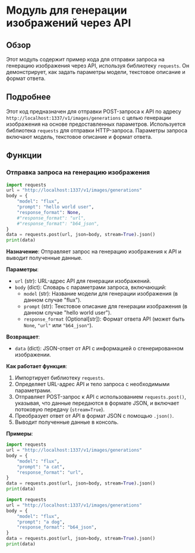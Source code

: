 # Модуль для генерации изображений через API

## Обзор

Этот модуль содержит пример кода для отправки запроса на генерацию изображения через API, используя библиотеку `requests`. Он демонстрирует, как задать параметры модели, текстовое описание и формат ответа.

## Подробнее

Этот код предназначен для отправки POST-запроса к API по адресу `http://localhost:1337/v1/images/generations` с целью генерации изображения на основе предоставленных параметров. Используется библиотека `requests` для отправки HTTP-запроса. Параметры запроса включают модель, текстовое описание и формат ответа.

## Функции

### Отправка запроса на генерацию изображения

```python
import requests
url = "http://localhost:1337/v1/images/generations"
body = {
    "model": "flux",
    "prompt": "hello world user",
    "response_format": None,
    #"response_format": "url",
    #"response_format": "b64_json",
}
data = requests.post(url, json=body, stream=True).json()
print(data)
```

**Назначение**: Отправляет запрос на генерацию изображения к API и выводит полученные данные.

**Параметры**:

- `url` (str): URL-адрес API для генерации изображений.
- `body` (dict): Словарь с параметрами запроса, включающий:
    - `model` (str): Название модели для генерации изображения (в данном случае "flux").
    - `prompt` (str): Текстовое описание для генерации изображения (в данном случае "hello world user").
    - `response_format` (Optional[str]): Формат ответа API (может быть `None`, `"url"` или `"b64_json"`).

**Возвращает**:

- `data` (dict): JSON-ответ от API с информацией о сгенерированном изображении.

**Как работает функция**:

1. Импортирует библиотеку `requests`.
2. Определяет URL-адрес API и тело запроса с необходимыми параметрами.
3. Отправляет POST-запрос к API с использованием `requests.post()`, указывая, что данные передаются в формате JSON, и включает потоковую передачу (`stream=True`).
4. Преобразует ответ от API в формат JSON с помощью `.json()`.
5. Выводит полученные данные в консоль.

**Примеры**:

```python
import requests
url = "http://localhost:1337/v1/images/generations"
body = {
    "model": "flux",
    "prompt": "a cat",
    "response_format": "url",
}
data = requests.post(url, json=body, stream=True).json()
print(data)
```

```python
import requests
url = "http://localhost:1337/v1/images/generations"
body = {
    "model": "flux",
    "prompt": "a dog",
    "response_format": "b64_json",
}
data = requests.post(url, json=body, stream=True).json()
print(data)
```